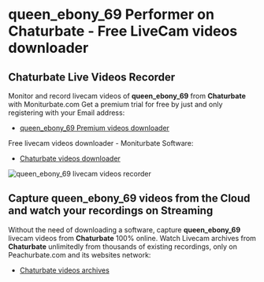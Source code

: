 # queen_ebony_69 Performer on Chaturbate - Free LiveCam videos downloader

## Chaturbate Live Videos Recorder

Monitor and record livecam videos of **queen_ebony_69** from **Chaturbate** with Moniturbate.com
Get a premium trial for free by just and only registering with your Email address:
* [queen_ebony_69 Premium videos downloader](https://moniturbate.com/request-demo-licence-key.html)

Free livecam videos downloader - Moniturbate Software:
* [Chaturbate videos downloader](https://moniturbate.com/moniturbate-download-software.html)

![queen_ebony_69 livecam videos recorder](https://peachurnet.com/templates/moniturbate-software.png)


## Capture queen_ebony_69 videos from the Cloud and watch your recordings on Streaming

Without the need of downloading a software, capture **queen_ebony_69** livecam videos from **Chaturbate** 100% online.
Watch Livecam archives from **Chaturbate** unlimitedly from thousands of existing recordings, only on Peachurbate.com and its websites network:
* [Chaturbate videos archives](https://peachurnet.com/)